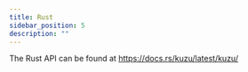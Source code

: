 ```yaml
---
title: Rust
sidebar_position: 5
description: ""
---
```


The Rust API can be found at https://docs.rs/kuzu/latest/kuzu/
